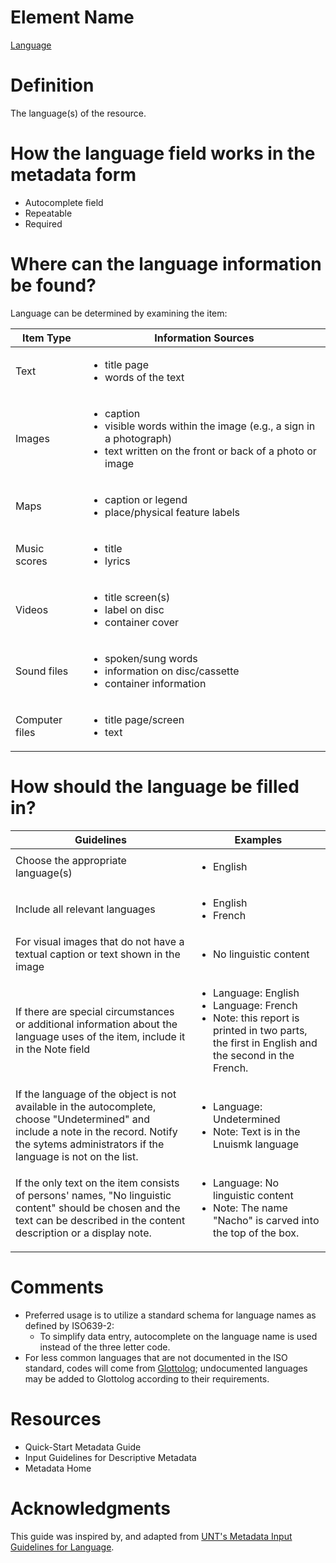 # Element Name

[Language](https://www.dublincore.org/specifications/dublin-core/dcmi-terms/#http://purl.org/dc/terms/language)

# Definition

The language(s) of the resource.

# How the language field works in the metadata form

* Autocomplete field
* Repeatable
* Required

# Where can the language information be found?

Language can be determined by examining the item:

| Item Type | Information Sources |
| --------- | ------------------- |
| Text | <ul><li>title page</li><li>words of the text</li></ul> |
| Images | <ul><li>caption</li><li>visible words within the image (e.g., a sign in a photograph)</li><li>text written on the front or back of a photo or image</li></ul> |
| Maps | <ul><li>caption or legend</li><li>place/physical feature labels</li></ul> |
| Music scores | <ul><li>title</li><li>lyrics</li></ul> |
| Videos | <ul><li>title screen(s)</li><li>label on disc</li><li>container cover</li></ul> |
| Sound files | <ul><li>spoken/sung words</li><li>information on disc/cassette</li><li>container information</li></ul> |
| Computer files | <ul><li>title page/screen</li><li>text</li></ul> |

# How should the language be filled in?

| Guidelines | Examples |
| ---------- | -------- |
| Choose the appropriate language(s) | <ul><li>English</li></ul> |
| Include all relevant languages | <ul><li>English</li><li>French</li></ul> |
| For visual images that do not have a textual caption or text shown in the image | <ul><li>No linguistic content</li></ul> |
| If there are special circumstances or additional information about the language uses of the item, include it in the Note field | <ul><li>Language: English</li><li>Language: French</li><li>Note: this report is printed in two parts, the first in English and the second in the French.</li></ul> |
| If the language of the object is not available in the autocomplete, choose "Undetermined" and include a note in the record. Notify the sytems administrators if the language is not on the list. | <ul><li>Language: Undetermined</li><li>Note: Text is in the Lnuismk language</li></ul> |
| If the only text on the item consists of persons' names, "No linguistic content" should be chosen and the text can be described in the content description or a display note. | <ul><li>Language: No linguistic content</li><li>Note: The name "Nacho" is carved into the top of the box.</li></ul> |

# Comments

* Preferred usage is to utilize a standard schema for language names as defined by ISO639-2:
  * To simplify data entry, autocomplete on the language name is used instead of the three letter code.
* For less common languages that are not documented in the ISO standard, codes will come from [Glottolog](https://glottolog.org/); undocumented languages may be added to Glottolog according to their requirements.

# Resources

* Quick-Start Metadata Guide
* Input Guidelines for Descriptive Metadata
* Metadata Home

# Acknowledgments

This guide was inspired by, and adapted from [UNT's Metadata Input Guidelines for Language](https://library.unt.edu/digital-projects-unit/metadata/fields/language).

